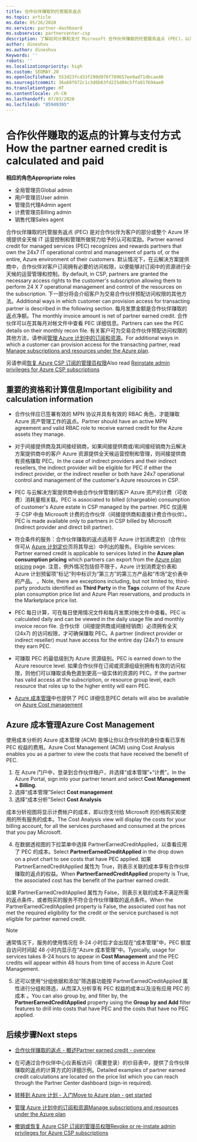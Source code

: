 ```yaml
---
title: 合作伙伴赚取的托管服务返点
ms.topic: article
ms.date: 05/26/2020
ms.service: partner-dashboard
ms.subservice: partnercenter-csp
description: 了解如何计算和支付 Microsoft 合作伙伴赚取的托管服务返点 (PEC)，以及如何确保你有资格赚取它们。
author: dineshvu
ms.author: dineshvu
Keywords: ''
robots: ''
ms.localizationpriority: high
ms.custom: SEOMAY.20
ms.openlocfilehash: 553d23fcd33f290d976f789657ee9ad71dbcae46
ms.sourcegitcommit: 36a60f672c1c3d6b63fd225d04c5ffa917694ae0
ms.translationtype: HT
ms.contentlocale: zh-CN
ms.lasthandoff: 07/03/2020
ms.locfileid: "85949395"
---
```

# <a name="how-the-partner-earned-credit-is-calculated-and-paid"></a><span data-ttu-id="95b2f-103">合作伙伴赚取的返点的计算与支付方式</span><span class="sxs-lookup"><span data-stu-id="95b2f-103">How the partner earned credit is calculated and paid</span></span>

<span data-ttu-id="95b2f-104">**相应的角色**</span><span class="sxs-lookup"><span data-stu-id="95b2f-104">**Appropriate roles**</span></span>

- <span data-ttu-id="95b2f-105">全局管理员</span><span class="sxs-lookup"><span data-stu-id="95b2f-105">Global admin</span></span>
- <span data-ttu-id="95b2f-106">用户管理员</span><span class="sxs-lookup"><span data-stu-id="95b2f-106">User admin</span></span>
- <span data-ttu-id="95b2f-107">管理员代理</span><span class="sxs-lookup"><span data-stu-id="95b2f-107">Admin agent</span></span>
- <span data-ttu-id="95b2f-108">计费管理员</span><span class="sxs-lookup"><span data-stu-id="95b2f-108">Billing admin</span></span>
- <span data-ttu-id="95b2f-109">销售代理</span><span class="sxs-lookup"><span data-stu-id="95b2f-109">Sales agent</span></span>

<span data-ttu-id="95b2f-110">合作伙伴赚取的托管服务返点 (PEC) 是对合作伙伴为客户的部分或整个 Azure 环境提供全天候 IT 运营控制和管理所做努力给予的认可和奖励。</span><span class="sxs-lookup"><span data-stu-id="95b2f-110">Partner earned credit for managed services (PEC) recognizes and rewards partners that own the 24x7 IT operational control and management of parts of, or the entire, Azure environment of their customers.</span></span> <span data-ttu-id="95b2f-111">默认情况下，在云解决方案提供商中，合作伙伴对客户订阅拥有必要的访问权限，以便能够对订阅中的资源进行全天候的运营管理和控制。</span><span class="sxs-lookup"><span data-stu-id="95b2f-111">By default, in CSP, partners are granted the necessary access rights to the customer's subscription allowing them to perform 24 X 7 operational management and control of the resources on the subscription.</span></span> <span data-ttu-id="95b2f-112">下一部分将会介绍客户为交易合作伙伴预配访问权限的其他方法。</span><span class="sxs-lookup"><span data-stu-id="95b2f-112">Additional ways in which customer can provision access for transacting partner is described in the following section.</span></span> <span data-ttu-id="95b2f-113">每月发票金额是合作伙伴赚取的返点净额。</span><span class="sxs-lookup"><span data-stu-id="95b2f-113">The monthly invoice amount is net of partner earned credit.</span></span> <span data-ttu-id="95b2f-114">合作伙伴可以在其每月对帐文件中查看 PEC 详细信息。</span><span class="sxs-lookup"><span data-stu-id="95b2f-114">Partners can see the PEC details on their monthly recon file.</span></span> <span data-ttu-id="95b2f-115">有关客户可为交易合作伙伴预配访问权限的其他方法，请参阅[管理 Azure 计划中的订阅和资源](azure-plan-manage.md)。</span><span class="sxs-lookup"><span data-stu-id="95b2f-115">For additional ways in which a customer can provision access for the transacting partner, read [Manage subscriptions and resources under the Azure plan](azure-plan-manage.md).</span></span>

<span data-ttu-id="95b2f-116">另请参阅[恢复 Azure CSP 订阅的管理员权限](revoke-reinstate-csp.md)</span><span class="sxs-lookup"><span data-stu-id="95b2f-116">Also read [Reinstate admin privileges for Azure CSP subscriptions](revoke-reinstate-csp.md)</span></span>

## <a name="important-eligibility-and-calculation-information"></a><span data-ttu-id="95b2f-117">重要的资格和计算信息</span><span class="sxs-lookup"><span data-stu-id="95b2f-117">Important eligibility and calculation information</span></span>

- <span data-ttu-id="95b2f-118">合作伙伴应已签署有效的 MPN 协议并具有有效的 RBAC 角色，才能赚取 Azure 资产管理工作的返点。</span><span class="sxs-lookup"><span data-stu-id="95b2f-118">Partner should have an active MPN agreement and valid RBAC role to receive earned credit for the Azure assets they manage.</span></span> 

- <span data-ttu-id="95b2f-119">对于间接提供商及其间接经销商，如果间接提供商或/和间接经销商为云解决方案提供商中的客户 Azure 资源提供全天候运营控制和管理，则间接提供商有资格赚取 PEC。</span><span class="sxs-lookup"><span data-stu-id="95b2f-119">In the case of indirect providers and their indirect resellers, the indirect provider will be eligible for PEC if either the indirect provider, or the indirect reseller or both have 24x7 operational control and management of the customer's Azure resources in CSP.</span></span>

- <span data-ttu-id="95b2f-120">PEC 与云解决方案提供商中由合作伙伴管理的客户 Azure 资产的计费（可收费）消耗量相关联。</span><span class="sxs-lookup"><span data-stu-id="95b2f-120">PEC is associated to billed (chargeable) consumption of customer's Azure estate in CSP managed by the partner.</span></span> <span data-ttu-id="95b2f-121">PEC 仅适用于 CSP 中由 Microsoft 计费的合作伙伴（间接提供商和直接计费合作伙伴）。</span><span class="sxs-lookup"><span data-stu-id="95b2f-121">PEC is made available only to partners in CSP billed by Microsoft (indirect provider and direct bill partner).</span></span> 

- <span data-ttu-id="95b2f-122">符合条件的服务：合作伙伴赚取的返点适用于 Azure 计划消费定价（合作伙伴可从 [Azure 计划定价](https://partner.microsoft.com/commerce/sales)页将其导出）中列出的服务。</span><span class="sxs-lookup"><span data-stu-id="95b2f-122">Eligible services: Partner earned credit is applicable to services listed in the **Azure plan consumption pricing** which partners can export from the [Azure plan pricing](https://partner.microsoft.com/commerce/sales) page.</span></span> <span data-ttu-id="95b2f-123">注意，例外情况包括但不限于，Azure 计划消费定价表和 Azure 计划预留项“标记”列中标识为“第三方”的第三方产品和“市场”定价表中的产品。 。</span><span class="sxs-lookup"><span data-stu-id="95b2f-123">Note, there are exceptions including, but not limited to, third-party products identified as **Third Party** in  the **Tags** column of the Azure plan consumption price list and Azure Plan reservations, and products in the Marketplace price list.</span></span>

- <span data-ttu-id="95b2f-124">PEC 每日计算，可在每日使用情况文件和每月发票对帐文件中查看。</span><span class="sxs-lookup"><span data-stu-id="95b2f-124">PEC is calculated daily and can be viewed in the daily usage file and monthly invoice recon file.</span></span> <span data-ttu-id="95b2f-125">合作伙伴（间接提供商或间接经销商）必须拥有全天 (24x7) 的访问权限，才可确保赚取 PEC。</span><span class="sxs-lookup"><span data-stu-id="95b2f-125">A partner (indirect provider or indirect reseller) must have access for the entire day (24x7) to ensure they earn PEC.</span></span>  

- <span data-ttu-id="95b2f-126">可赚取 PEC 的最低级别为 Azure 资源级别。</span><span class="sxs-lookup"><span data-stu-id="95b2f-126">PEC is earned down to the Azure resource level.</span></span> <span data-ttu-id="95b2f-127">如果合作伙伴在订阅或资源组级别拥有有效的访问权限，则他们可以赚取该角色直到更高一级实体的资源的 PEC。</span><span class="sxs-lookup"><span data-stu-id="95b2f-127">If the partner has valid access at the subscription, or resource group level, each resource that roles up to the higher entity will earn PEC.</span></span>  

- <span data-ttu-id="95b2f-128">[Azure 成本管理](https://go.microsoft.com/fwlink/?linkid=2106482)中也提供了 PEC 详细信息</span><span class="sxs-lookup"><span data-stu-id="95b2f-128">PEC details will also be available on [Azure Cost management](https://go.microsoft.com/fwlink/?linkid=2106482)</span></span>

## <a name="azure-cost-management"></a><span data-ttu-id="95b2f-129">Azure 成本管理</span><span class="sxs-lookup"><span data-stu-id="95b2f-129">Azure Cost Management</span></span>

 <span data-ttu-id="95b2f-130">使用成本分析的 Azure 成本管理 (ACM) 能够让你以合作伙伴的身份查看已享有 PEC 权益的费用。</span><span class="sxs-lookup"><span data-stu-id="95b2f-130">Azure Cost Management (ACM) using Cost Analysis enables you as a partner to view the costs that have received the benefit of PEC.</span></span>  

1. <span data-ttu-id="95b2f-131">在 Azure 门户中，登录到合作伙伴租户，并选择“成本管理”+“计费”。</span><span class="sxs-lookup"><span data-stu-id="95b2f-131">In the Azure Portal, sign into your partner tenant and select **Cost Management + Billing**.</span></span>
2.  <span data-ttu-id="95b2f-132">选择“成本管理”</span><span class="sxs-lookup"><span data-stu-id="95b2f-132">Select **Cost management**</span></span>
3.  <span data-ttu-id="95b2f-133">选择“成本分析”</span><span class="sxs-lookup"><span data-stu-id="95b2f-133">Select **Cost Analysis**</span></span>

<span data-ttu-id="95b2f-134">成本分析视图将显示计费帐户的成本，即以你支付给 Microsoft 的价格购买和使用的所有服务的成本。</span><span class="sxs-lookup"><span data-stu-id="95b2f-134">The Cost Analysis view will display the costs for your billing account, for all the services purchased and consumed at the prices that you pay Microsoft.</span></span>

4.  <span data-ttu-id="95b2f-135">在数据透视图的下拉菜单中选择 PartnerEarnedCreditApplied，以查看应用了 PEC 的成本。</span><span class="sxs-lookup"><span data-stu-id="95b2f-135">Select **PartnerEarnedCreditApplied** in the drop down on a pivot chart to see costs that have PEC applied.</span></span> <span data-ttu-id="95b2f-136">如果 PartnerEarnedCreditApplied 属性为 True，则表示关联的成本享有合作伙伴赚取的返点的权益。</span><span class="sxs-lookup"><span data-stu-id="95b2f-136">When **PartnerEarnedCreditApplied** property is True, the associated cost has the benefit of the partner earned credit.</span></span> 

<span data-ttu-id="95b2f-137">如果 PartnerEarnedCreditApplied 属性为 False，则表示关联的成本不满足所需的返点条件，或者购买的服务不符合合作伙伴赚取的返点条件。</span><span class="sxs-lookup"><span data-stu-id="95b2f-137">When the PartnerEarnedCreditApplied property is False, the associated cost has not met the required eligibility for the credit or the service purchased is not eligible for partner earned credit.</span></span>

>[!NOTE] 
><span data-ttu-id="95b2f-138">通常情况下，服务的使用情况在 8-24 小时后才会出现在“成本管理”中，PEC 额度自访问时间起 48 小时内显示在“Azure 成本管理”中。</span><span class="sxs-lookup"><span data-stu-id="95b2f-138">Typically, usage for services takes 8-24 hours to appear in **Cost Management** and the PEC credits will appear within 48 hours from time of access in Azure Cost Management.</span></span>

5. <span data-ttu-id="95b2f-139">还可以使用“分组依据和添加”筛选器功能按 PartnerEarnedCreditApplied 属性进行分组和筛选，从而深入分析享有 PEC 权益的成本以及没有应用 PEC 的成本 。</span><span class="sxs-lookup"><span data-stu-id="95b2f-139">You can also group by, and filter by, the **PartnerEarnedCreditApplied** property using the **Group by and Add** filter features to drill into costs that have PEC and the costs that have no PEC applied.</span></span>

## <a name="next-steps"></a><span data-ttu-id="95b2f-140">后续步骤</span><span class="sxs-lookup"><span data-stu-id="95b2f-140">Next steps</span></span>

- [<span data-ttu-id="95b2f-141">合作伙伴赚取的返点 - 概述</span><span class="sxs-lookup"><span data-stu-id="95b2f-141">Partner earned credit - overview</span></span>](partner-earned-credit.md)

- <span data-ttu-id="95b2f-142">在可通过合作伙伴中心仪表板访问（需要登录）的价目表中，提供了合作伙伴赚取的返点的计算方式的详细示例。</span><span class="sxs-lookup"><span data-stu-id="95b2f-142">Detailed examples of partner earned credit calculations are located on the price list which you can reach through the Partner Center dashboard (sign-in required).</span></span>

- [<span data-ttu-id="95b2f-143">转移到 Azure 计划 - 入门</span><span class="sxs-lookup"><span data-stu-id="95b2f-143">Move to Azure plan - get started</span></span>](azure-plan-get-started.md)

- [<span data-ttu-id="95b2f-144">管理 Azure 计划中的订阅和资源</span><span class="sxs-lookup"><span data-stu-id="95b2f-144">Manage subscriptions and resources under the Azure plan</span></span>](azure-plan-manage.md)

- [<span data-ttu-id="95b2f-145">撤销或恢复 Azure CSP 订阅的管理员权限</span><span class="sxs-lookup"><span data-stu-id="95b2f-145">Revoke or re-instate admin privileges for Azure CSP subscriptions  </span></span>](revoke-reinstate-csp.md)

